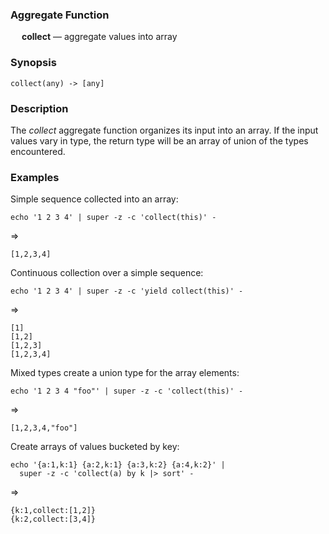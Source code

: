 ### Aggregate Function

&emsp; **collect** &mdash; aggregate values into array

### Synopsis
```
collect(any) -> [any]
```

### Description

The _collect_ aggregate function organizes its input into an array.
If the input values vary in type, the return type will be an array
of union of the types encountered.

### Examples

Simple sequence collected into an array:
```mdtest-command
echo '1 2 3 4' | super -z -c 'collect(this)' -
```
=>
```mdtest-output
[1,2,3,4]
```

Continuous collection over a simple sequence:
```mdtest-command
echo '1 2 3 4' | super -z -c 'yield collect(this)' -
```
=>
```mdtest-output
[1]
[1,2]
[1,2,3]
[1,2,3,4]
```

Mixed types create a union type for the array elements:
```mdtest-command
echo '1 2 3 4 "foo"' | super -z -c 'collect(this)' -
```
=>
```mdtest-output
[1,2,3,4,"foo"]
```

Create arrays of values bucketed by key:
```mdtest-command
echo '{a:1,k:1} {a:2,k:1} {a:3,k:2} {a:4,k:2}' |
  super -z -c 'collect(a) by k |> sort' -
```
=>
```mdtest-output
{k:1,collect:[1,2]}
{k:2,collect:[3,4]}
```
